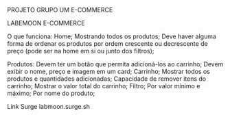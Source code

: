 PROJETO GRUPO UM E-COMMERCE

LABEMOON E-COMMERCE

O que funciona:
Home;
Mostrando todos os produtos;
Deve haver alguma forma de ordenar os produtos por ordem crescente ou decrescente de preço (pode ser na home em si ou junto dos filtros);

Produtos:
Devem ter um botão que permita adicioná-los ao carrinho;
Devem exibir o nome, preço e imagem em um card;
Carrinho;
Mostrar todos os produtos e quantidades adicionadas;
Capacidade de remover itens do carrinho;
Mostrar o valor total do carrinho;
Filtro;
Por valor mínimo e máximo;
Por nome do produto;

Link Surge
labmoon.surge.sh


